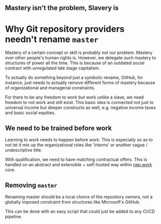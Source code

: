 ## Mastery isn't the problem, Slavery is

# Why Git repository providers needn't rename `master`

Mastery of a certain concept or skill is probably not our problem. Mastery over other people's human rights is. However, we delegate such mastery to structures of power all the time. This is because of an outdated social contract with unregulated late stage capitalism. 

To actually do something beyond just a symbolic rename, GitHub, for instance, just needs to actually remove different forms of mastery because of organizational and managerial constraints. 

For there to be any freedom to work but work unlike a slave, we need freedom to not work and still exist. This basic idea is connected not just to universal income but deeper constructs as well, e.g. negative income taxes and basic social equities. 

## We need to be trained before work

Learning to work needs to happen before work. This is especially so as to not let it mix up the organizational roles like 'interns' or another vague / undescriptive title.

With qualification, we need to have matching contractual offers. This is handled on an abstract and extensible + self-hosted way within [nep.work](https://risav.dev/introducing-nepwork-ck5294zz401bvmus1p2oskup0) core. 

## Removing `master`

Renaming master should be a local choice of the repository owners, not a globally imposed constraint from structures like Microsoft's GitHub. 

This can be done with an easy script that could just be added to any CI/CD pipeline. 